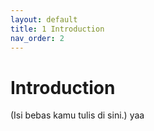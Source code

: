 ```yaml
---
layout: default
title: 1 Introduction
nav_order: 2
---
```


# Introduction

(Isi bebas kamu tulis di sini.) yaa
